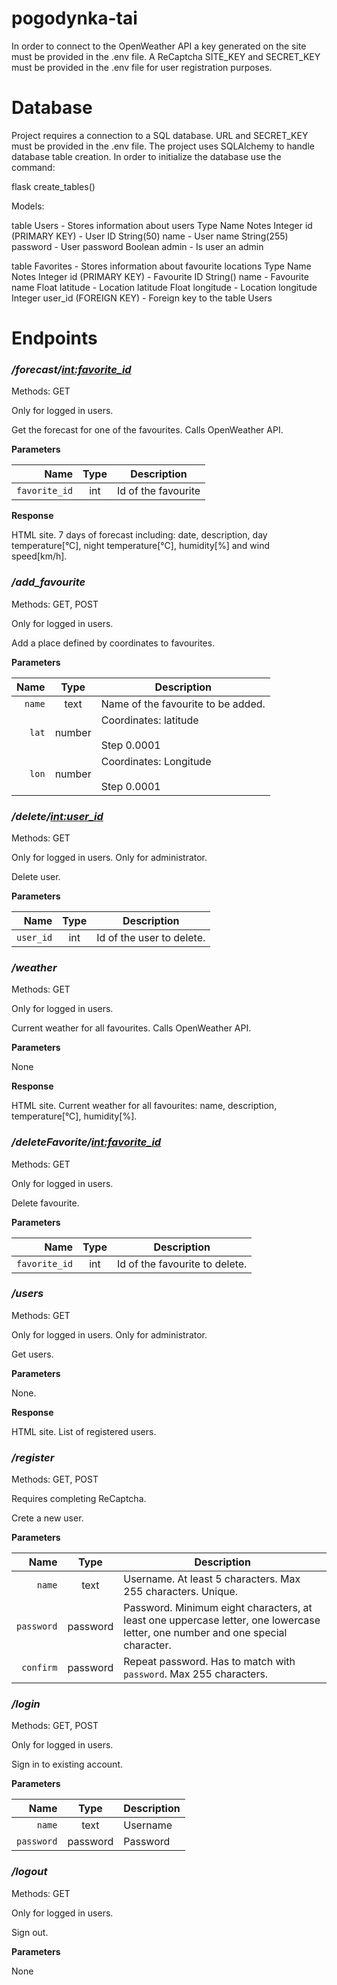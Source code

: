 # pogodynka-tai

In order to connect to the OpenWeather API a key generated on the site must be provided in the .env file.
A ReCaptcha SITE_KEY and SECRET_KEY must be provided in the .env file for user registration purposes.

# Database

Project requires a connection to a SQL database. URL and SECRET_KEY must be provided in the .env file.
The project uses SQLAlchemy to handle database table creation. In order to initialize the database use the command:

flask create_tables()

Models:

table Users - Stores information about users 
	Type		Name					Notes
    Integer		id (PRIMARY KEY)		- User ID
    String(50)	name					- User name
    String(255)	password				- User password
    Boolean		admin 					- Is user an admin
	
table Favorites	- Stores information about favourite locations
	Type		Name					Notes
    Integer		id (PRIMARY KEY)		- Favourite ID
    String()	name					- Favourite name
    Float		latitude				- Location latitude
    Float		longitude				- Location longitude
    Integer		user_id (FOREIGN KEY)	- Foreign key to the table Users
	
# Endpoints

### */forecast/<int:favorite_id>*

Methods: GET

Only for logged in users.

Get the forecast for one of the favourites. Calls OpenWeather API. 

**Parameters**

|      Name |  Type   | Description                           |
| ---------:|:-------:| ------------------------------------- |
|    `favorite_id` | int    | Id of the favourite    |

**Response**

HTML site. 7 days of forecast including: date, description, day temperature[°C], night temperature[°C], humidity[%] and wind speed[km/h].

### */add_favourite*

Methods: GET, POST

Only for logged in users.

Add a place defined by coordinates to favourites.

**Parameters**

|      Name |  Type   | Description                           |
| ---------:|:-------:| ------------------------------------- |
|    `name` | text    | Name of the favourite to be added.    |
|     `lat` | number  | Coordinates: latitude<br/><br/>Step 0.0001         |
|     `lon` | number  | Coordinates: Longitude<br/><br/>Step 0.0001        |

### */delete/<int:user_id>*

Methods: GET

Only for logged in users. Only for administrator.

Delete user.

**Parameters**

|      Name |  Type   | Description                           |
| ---------:|:-------:| ------------------------------------- |
|    `user_id` | int    | Id of the user to delete.    |

### */weather*

Methods: GET

Only for logged in users.

Current weather for all favourites. Calls OpenWeather API.

**Parameters**

None

**Response**

HTML site. Current weather for all favourites: name, description, temperature[°C], humidity[%].

### */deleteFavorite/<int:favorite_id>*

Methods: GET

Only for logged in users.

Delete favourite.

**Parameters**

|      Name |  Type   | Description                           |
| ---------:|:-------:| ------------------------------------- |
|    `favorite_id` | int    | Id of the favourite to delete.    |

### */users*

Methods: GET

Only for logged in users. Only for administrator.

Get users.

**Parameters**

None.

**Response**

HTML site. List of registered users.

### */register*

Methods: GET, POST

Requires completing ReCaptcha.

Crete a new user.

**Parameters**

|      Name |  Type   | Description                           |
| ---------:|:-------:| ------------------------------------- |
|    `name` | text    | Username. At least 5 characters. Max 255 characters. Unique.   |
|     `password` | password  | Password. Minimum eight characters, at least one uppercase letter, one lowercase letter, one number and one special character.         |
|     `confirm` | password  | Repeat password. Has to match with  `password`. Max 255 characters.     |

### */login*

Methods: GET, POST

Only for logged in users.

Sign in to existing account.

**Parameters**

|      Name |  Type   | Description                           |
| ---------:|:-------:| ------------------------------------- |
|    `name` | text    | Username  |
|     `password` | password  | Password        |

### */logout*

Methods: GET

Only for logged in users.

Sign out.

**Parameters**

None


